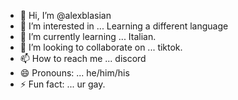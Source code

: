 - 👋 Hi, I’m @alexblasian
- 👀 I’m interested in ... Learning a different language
- 🌱 I’m currently learning ... Italian.
- 💞️ I’m looking to collaborate on ... tiktok.
- 📫 How to reach me ... discord
- 😄 Pronouns: ... he/him/his
- ⚡ Fun fact: ... ur gay.

<!---
alexblasian/alexblasian is a ✨ special ✨ repository because its `README.md` (this file) appears on your GitHub profile.
You can click the Preview link to take a look at your changes.
--->
